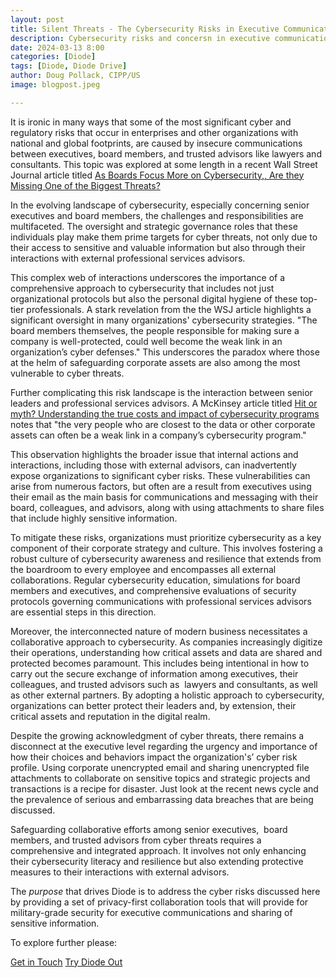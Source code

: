 ```yaml
---
layout: post
title: Silent Threats - The Cybersecurity Risks in Executive Communications & Collaboration
description: Cybersecurity risks and concersn in executive communications
date: 2024-03-13 8:00
categories: [Diode]
tags: [Diode, Diode Drive]
author: Doug Pollack, CIPP/US
image: blogpost.jpeg

---
```

It is ironic in many ways that some of the most significant cyber and regulatory risks that occur in enterprises and other organizations with national and global footprints, are caused by insecure communications between executives, board members, and trusted advisors like lawyers and consultants. This topic was explored at some length in a recent Wall Street Journal article titled [As Boards Focus More on Cybersecurity,, Are they Missing One of the Biggest Threats?](https://www.wsj.com/tech/cybersecurity/cyber-security-internal-threats-4d4c70dd)

In the evolving landscape of cybersecurity, especially concerning senior executives and board members, the challenges and responsibilities are multifaceted. The oversight and strategic governance roles that these individuals play make them prime targets for cyber threats, not only due to their access to sensitive and valuable information but also through their interactions with external professional services advisors. 

This complex web of interactions underscores the importance of a comprehensive approach to cybersecurity that includes not just organizational protocols but also the personal digital hygiene of these top-tier professionals. A stark revelation from the the WSJ article highlights a significant oversight in many organizations' cybersecurity strategies. "The board members themselves, the people responsible for making sure a company is well-protected, could well become the weak link in an organization’s cyber defenses." This underscores the paradox where those at the helm of safeguarding corporate assets are also among the most vulnerable to cyber threats.

Further complicating this risk landscape is the interaction between senior leaders and professional services advisors. A McKinsey article titled [Hit or myth? Understanding the true costs and impact of cybersecurity programs](https://www.mckinsey.com/capabilities/mckinsey-digital/our-insights/hit-or-myth-understanding-the-true-costs-and-impact-of-cybersecurity-programs) notes that "the very people who are closest to the data or other corporate assets can often be a weak link in a company’s cybersecurity program." 

This observation highlights the broader issue that internal actions and interactions, including those with external advisors, can inadvertently expose organizations to significant cyber risks. These vulnerabilities can arise from numerous factors, but often are a result from executives using their email as the main basis for communications and messaging with their board, colleagues, and advisors, along with using attachments to share files that include highly sensitive information​​.

To mitigate these risks, organizations must prioritize cybersecurity as a key component of their corporate strategy and culture. This involves fostering a robust culture of cybersecurity awareness and resilience that extends from the boardroom to every employee and encompasses all external collaborations. Regular cybersecurity education, simulations for board members and executives, and comprehensive evaluations of security protocols governing communications with professional services advisors are essential steps in this direction.

Moreover, the interconnected nature of modern business necessitates a collaborative approach to cybersecurity. As companies increasingly digitize their operations, understanding how critical assets and data are shared and protected becomes paramount. This includes being intentional in how to carry out the secure exchange of information among executives, their colleagues, and trusted advisors such as  lawyers and consultants, as well as other external partners. By adopting a holistic approach to cybersecurity, organizations can better protect their leaders and, by extension, their critical assets and reputation in the digital realm.

Despite the growing acknowledgment of cyber threats, there remains a disconnect at the executive level regarding the urgency and importance of how their choices and behaviors impact the organization's’ cyber risk profile. Using corporate unencrypted email and sharing unencrypted file attachments to collaborate on sensitive topics and strategic projects and transactions is a recipe for disaster. Just look at the recent news cycle and the prevalence of serious and embarrassing data breaches that are being discussed. 

Safeguarding collaborative efforts among senior executives,  board members, and trusted advisors from cyber threats requires a comprehensive and integrated approach. It involves not only enhancing their cybersecurity literacy and resilience but also extending protective measures to their interactions with external advisors. 

The _purpose_ that drives Diode is to address the cyber risks discussed here by providing a set of privacy-first collaboration tools that will provide for military-grade security for executive communications and sharing of sensitive information.

To explore further please:
<div class="story__buttons">
  <a href="{{"https://contactdiode.paperform.co"}}" class="btn" target="">Get in Touch</a>
  <a href="#download-app" class="btn popup-open" target="">Try Diode Out</a>
</div>


